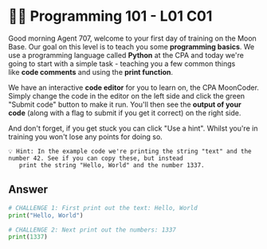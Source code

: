 # 👨‍💻 Programming 101 - L01 C01
Good morning Agent 707, welcome to your first day of training on the Moon Base. Our goal on this level is to teach you some **programming basics**. We use a programming language called **Python** at the CPA and today we're going to start with a simple task - teaching you a few common things like **code comments** and using the **print function**.

We have an interactive **code editor** for you to learn on, the CPA MoonCoder. Simply change the code in the editor on the left side and click the green "Submit code" button to make it run. You'll then see the **output of your code** (along with a flag to submit if you get it correct) on the right side.

And don't forget, if you get stuck you can click "Use a hint". Whilst you're in training you won't lose any points for doing so. 

```
💡 Hint: In the example code we're printing the string "text" and the number 42. See if you can copy these, but instead
   print the string "Hello, World" and the number 1337.
```

## Answer

```python
# CHALLENGE 1: First print out the text: Hello, World
print("Hello, World")

# CHALLENGE 2: Next print out the numbers: 1337
print(1337)
```
